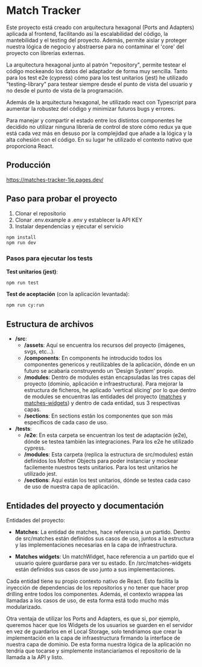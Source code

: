 # Match Tracker

Este proyecto está creado con arquitectura hexagonal (Ports and Adapters) aplicada al frontend, facilitando así la escalabilidad del código, la mantebilidad y el testing del proyecto. Además, permite aislar y proteger nuestra lógica de negocio y abstraerse para no contaminar el 'core' del proyecto con librerías externas.

La arquitectura hexagonal junto al patrón "repository", permite testear el código mockeando los datos del adaptador de forma muy sencilla. Tanto para los test e2e (cypress) cómo para los test unitarios (jest) he utilizado "testing-library" para testear siempre desde el punto de vista del usuario y no desde el punto de vista de la programación.

Además de la arquitectura hexagonal, he utilizado react con Typescript para aumentar la robustez del código y minimizar futuros bugs y errores.

Para manejar y compartir el estado entre los distintos componentes he decidido no utilizar ninguna librería de control de store cómo redux ya que está cada vez más en desuso por la complejidad que añade a la lógica y la alta cohesión con el código. En su lugar he utilizado el contexto nativo que proporciona React.

## Producción

https://matches-tracker-1je.pages.dev/

## Paso para probar el proyecto

1. Clonar el repositorio
2. Clonar .env.example a .env y establecer la API KEY
3. Instalar dependencias y ejecutar el servicio

```bash
npm install
npm run dev
```

### Pasos para ejecutar los tests

**Test unitarios (jest)**:

```bash
npm run test
```

**Test de aceptación** (con la aplicación levantada):

```bash
npm run cy:run
```

## Estructura de archivos

- **/src**:
  - **/assets**: Aquí se encuentra los recursos del proyecto (imágenes, svgs, etc...).
  - **/components**: En components he introducido todos los componentes genericos y reutilizables de la aplicación, dónde en un futuro se acabaría construyendo un 'Design System' propio.
  - **/modules**: Dentro de modules están encapsuladas las tres capas del proyecto (dominio, aplicación e infraestructura). Para mejorar la estructura de ficheros, he aplicado 'vertical slicing' por lo que dentro de modules se encuentras las entidades del proyecto ([matches](#entidades-del-proyecto) y [matches-widgets](#entidades-del-proyecto)) y dentro de cada entidad, sus 3 respectivas capas.
  - **/sections**: En sections están los componentes que son más específicos de cada caso de uso.
- **/tests**:
  - **/e2e**: En esta carpeta se encuentran los test de adaptación (e2e), dónde se testea también las integraciones. Para los e2e he utilizado cypress.
  - **/modules**: Esta carpeta (replica la estructura de src/modules) están definidos los Mother Objects para poder instanciar y mockear facilemente nuestros tests unitarios. Para los test unitarios he utilizado jest.
  - **/sections**: Aquí están los test unitarios, dónde se testea cada caso de uso de nuestra capa de aplicación.

## Entidades del proyecto y documentación

Entidades del proyecto:

- **Matches**: La entidad de matches, hace referencia a un partido. Dentro de src/matches están definidos sus casos de uso, juntos a la estructura y las implementaciones necesarias en la capa de infraestructura.

- **Matches widgets**: Un matchWidget, hace referencia a un partido que el usuario quiere guardarse para ver su estado. En /src/matches-widgets están definidos sus casos de uso junto a sus implementaciones.

Cada entidad tiene su propio contexto nativo de React. Esto facilita la inyección de dependencias de los repositorios y no tener que hacer prop drilling entre todos los componentes. Además, el contexto wrappea las llamadas a los casos de uso, de esta forma está todo mucho más modularizado.

Otra ventaja de utilizar los Ports and Adapters, es que si, por ejemplo, queremos hacer que los Widgets de los usuarios se guarden en el servidor en vez de guardarlos en el Local Storage, solo tendríamos que crear la implementación en la capa de infraestructura firmando la interface de nuestra capa de dominio. De esta forma nuestra lógica de la aplicación no tendría que tocarse y simplemente instanciaríamos el repositorio de la llamada a la API y listo.